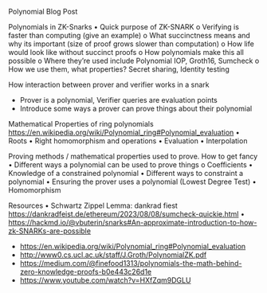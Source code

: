 Polynomial Blog Post

Polynomials in ZK-Snarks
• Quick purpose of ZK-SNARK
o Verifying is faster than computing (give an example)
o What succinctness means and why its important (size of proof grows slower than computation)
o How life would look like without succinct proofs
o How polynomials make this all possible
o Where they’re used include Polynomial IOP, Groth16, Sumcheck
o How we use them, what properties? Secret sharing, Identity testing

How interaction between prover and verifier works in a snark

- Prover is a polynomial, Verifier queries are evaluation points
- Introduce some ways a prover can prove things about their polynomial

Mathematical Properties of ring polynomials https://en.wikipedia.org/wiki/Polynomial_ring#Polynomial_evaluation
• Roots
• Right homomorphism and operations
• Evaluation
• Interpolation

Proving methods / mathematical properties used to prove. How to get fancy
• Different ways a polynomial can be used to prove things
o Coefficients
• Knowledge of a constrained polynomial
• Different ways to constraint a polynomial
• Ensuring the prover uses a polynomial (Lowest Degree Test)
• Homomorphism

Resources
• Schwartz Zippel Lemma: dankrad fiest https://dankradfeist.de/ethereum/2023/08/08/sumcheck-quickie.html
• https://hackmd.io/@vbuterin/snarks#An-approximate-introduction-to-how-zk-SNARKs-are-possible

- https://en.wikipedia.org/wiki/Polynomial_ring#Polynomial_evaluation
- http://www0.cs.ucl.ac.uk/staff/J.Groth/PolynomialZK.pdf
- https://medium.com/@finefood1313/polynomials-the-math-behind-zero-knowledge-proofs-b0e443c26d1e
- https://www.youtube.com/watch?v=HXfZqm9DGLU